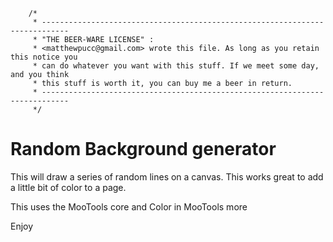 		/*
		 * ----------------------------------------------------------------------------
		 * "THE BEER-WARE LICENSE" :
		 * <matthewpucc@gmail.com> wrote this file. As long as you retain this notice you
		 * can do whatever you want with this stuff. If we meet some day, and you think
		 * this stuff is worth it, you can buy me a beer in return.
		 * ----------------------------------------------------------------------------
		 */


# Random Background generator


This will draw a series of random lines on a canvas. This works great to add a little bit of color to a page.


This uses the MooTools core and Color in MooTools more


Enjoy